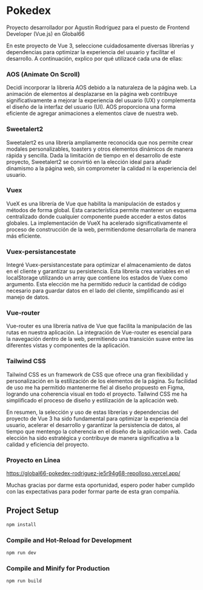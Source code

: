 # Pokedex
Proyecto desarrollador por Agustín Rodríguez para el puesto de Frontend Developer (Vue.js) en Global66

En este proyecto de Vue 3, seleccione cuidadosamente diversas librerías y dependencias para optimizar la experiencia del usuario y facilitar el desarrollo. A continuación, explico por qué utilizacé cada una de ellas:

### AOS (Animate On Scroll)
Decidí incorporar la librería AOS debido a la naturaleza de la página web. La animación de elementos al desplazarse en la página web contribuye significativamente a mejorar la experiencia del usuario (UX) y complementa el diseño de la interfaz del usuario (UI). AOS proporciona una forma eficiente de agregar animaciones a elementos clave de nuestra web.

### Sweetalert2
Sweetalert2 es una librería ampliamente reconocida que nos permite crear modales personalizables, toasters y otros elementos dinámicos de manera rápida y sencilla. Dada la limitación de tiempo en el desarrollo de este proyecto, Sweetalert2 se convirtió en la elección ideal para añadir dinamismo a la página web, sin comprometer la calidad ni la experiencia del usuario.

### Vuex
VueX es una librería de Vue que habilita la manipulación de estados y métodos de forma global. Esta característica permite mantener un esquema centralizado donde cualquier componente puede acceder a estos datos globales. La implementación de VueX ha acelerado significativamente el proceso de construcción de la web, permitiendome desarrollarla de manera más eficiente.

### Vuex-persistancestate
Integré Vuex-persistancestate para optimizar el almacenamiento de datos en el cliente y garantizar su persistencia. Esta librería crea variables en el localStorage utilizando un array que contiene los estados de Vuex como argumento. Esta elección me ha permitido reducir la cantidad de código necesario para guardar datos en el lado del cliente, simplificando así el manejo de datos.

### Vue-router
Vue-router es una librería nativa de Vue que facilita la manipulación de las rutas en nuestra aplicación. La integración de Vue-router es esencial para la navegación dentro de la web, permitiendo una transición suave entre las diferentes vistas y componentes de la aplicación.

### Tailwind CSS
Tailwind CSS es un framework de CSS que ofrece una gran flexibilidad y personalización en la estilización de los elementos de la página. Su facilidad de uso me ha permitido mantenerme fiel al diseño propuesto en Figma, logrando una coherencia visual en todo el proyecto. Tailwind CSS me ha simplificado el proceso de diseño y estilización de la aplicación web.

En resumen, la selección y uso de estas librerías y dependencias del proyecto de Vue 3 ha sido fundamental para optimizar la experiencia del usuario, acelerar el desarrollo y garantizar la persistencia de datos, al tiempo que mentengo la coherencia en el diseño de la aplicación web. Cada elección ha sido estratégica y contribuye de manera significativa a la calidad y eficiencia del proyecto.

### Proyecto en Línea
https://global66-pokedex-rodriguez-je5r94g68-repolloso.vercel.app/

Muchas gracias por darme esta oportunidad, espero poder haber cumplido con las expectativas para poder formar parte de esta gran compañía. 

## Project Setup

```sh
npm install
```

### Compile and Hot-Reload for Development

```sh
npm run dev
```

### Compile and Minify for Production

```sh
npm run build
```
